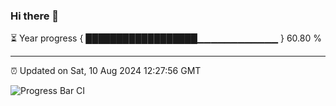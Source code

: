 ### Hi there 👋

⏳ Year progress { ██████████████████▁▁▁▁▁▁▁▁▁▁▁▁ } 60.80 %

---

⏰ Updated on Sat, 10 Aug 2024 12:27:56 GMT

![Progress Bar CI](https://github.com/liununu/liununu/workflows/Progress%20Bar%20CI/badge.svg)
